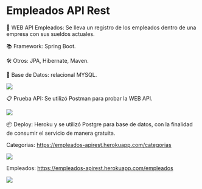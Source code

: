 # Empleados API Rest

🚀 WEB API Empleados: Se lleva un registro de los empleados dentro de una empresa con sus sueldos actuales. 

📚 Framework: Spring Boot.

🛠️ Otros: JPA, Hibernate, Maven.

💾 Base de Datos: relacional MYSQL.

![](https://i.ibb.co/XSLLxjk/mysql-empleados.png)

📋 Prueba API: Se utilizó Postman para probar la WEB API.

![](https://i.ibb.co/x3wFp39/postman.png)

📦 Deploy: Heroku y se utilizó Postgre para base de datos, con la finalidad de consumir el servicio de manera gratuita.

Categorias: https://empleados-apirest.herokuapp.com/categorias

![](https://i.ibb.co/0sph38H/categorias.png)

Empleados: https://empleados-apirest.herokuapp.com/empleados

![](https://i.ibb.co/Ry14C3J/empleados.png)
